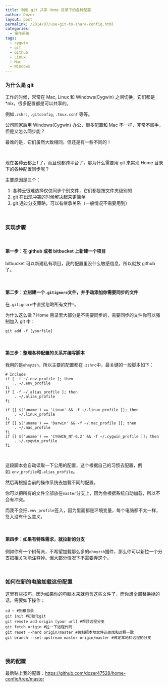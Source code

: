 ```yaml
---
title: 利用 git 共享 Home 目录下的各种配置
author: Dozer
layout: post
permalink: /2014/07/use-git-to-share-config.html
categories:
  - 操作系统
tags:
  - cygwin
  - git
  - Github
  - Linux
  - Mac
  - Windows
---
```


### 为什么是 git

工作的时候，常常在 Mac, Linux 和 Windows(Cygwin) 之间切换，它们都是 *nix，很多配置都是可以共享的。

例如`.zshrc`, `.gitconfig`, `.tmux.conf` 等等。

公司回家后用 Windows(Cygwin) 办公，很多配置和 Mac 不一样，非常不顺手，但是又怎么同步能？

最难的是，它们虽然大致相同，但还是有一些不同的！

<!--more-->

&nbsp;

现在各种云都上T了，而且也都跨平台了，那为什么需要用 git 来实现 Home 目录下的各种配置同步呢？

主要原因是三个：

1.  各种云很难选择仅仅同步个别文件，它们都是按文件夹级别的
2.  git 在出现冲突的时候解决起来更简单
3.  git 通过分支策略，可以有继承关系（一般情况不需要用到）

&nbsp;

### 实现步骤

&nbsp;

#### 第一步：在 github 或者 bitbucket 上新建一个项目

bitbucket 可以新建私有项目，我的配置里没什么敏感信息，所以就放 github 了。

&nbsp;

#### 第二步：立刻建一个`.gitignore`文件，并手动添加你需要同步的文件

在`.gitignore`中直接忽略所有文件`*`。

为什么这么做？Home 目录里大部分是不需要同步的，需要同步的文件你可以强制加入 git 中：

`git add -f [yourfile]`

&nbsp;

#### 第三步：整理各种配置的关系并编写脚本

我用的是`ohmyzsh`，所以主要的配置都在`.zshrc`中，最关键的一段脚本如下：

    # Include
    if [ -f ~/.env_profile ]; then
        . ~/.env_profile
    fi
    if [ -f ~/.alias_profile ]; then
        . ~/.alias_profile
    fi
    
    if [[ $('uname') == 'Linux' && -f ~/.linux_profile ]]; then
        . ~/.linux_profile
    fi
    if [[ $('uname') == 'Darwin' && -f ~/.mac_profile ]]; then
        . ~/.mac_profile
    fi
    if [[ $('uname') == 'CYGWIN_NT-6.2' && -f ~/.cygwin_profile ]]; then
        . ~/.cygwin_profile
    fi

&nbsp;

这段脚本会自动读取一下公用的配置，这个根据自己的习惯去配置，例如`.env_profile`和`.alias_profile`。

然后再根据当前的操作系统去加载不同的配置。

你可以把所有的文件全部放在`master`分支上，因为会根据系统自动加载，所以不会有冲突。

而我不会把`.env_profile`签入，因为里面都是环境变量，每个电脑都不太一样，签入没有什么意义。

&nbsp;

#### 第四步：如果有特殊需求，就拉新的分支

例如你有一个树莓派，不希望加载那么多的`ohmyzsh`插件，那么你可以新拉一个分支把相关功能注释掉。但大部分情况下不需要弄这个。

&nbsp;

### 如何在新的电脑加载这份配置

这里有些技巧，因为如果你的电脑本来就包含这些文件了，而你想全部替换掉的话，需要如下操作：

    cd ~ #到根目录
    git init #初始化git
    git remote add origin [your url] #帮顶远程分支
    git fetch origin #拉一下远程代码
    git reset --hard origin/master #强制把本地文件还原成和远程一致
    git branch --set-upstream master origin/master #绑定本地和远程的分支

&nbsp;

### 我的配置

最后贴上我的配置：<a href="https://github.com/dozer47528/home-config/tree/master" target="_blank">https://github.com/dozer47528/home-config/tree/master</a>
